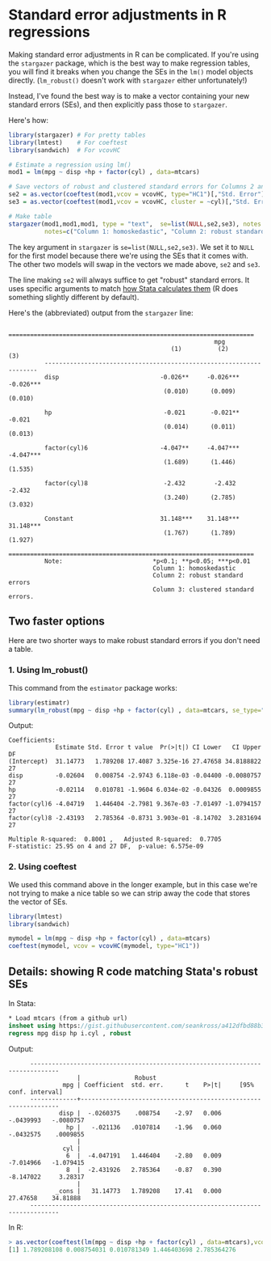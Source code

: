 # Standard error adjustments in R regressions # 

Making standard error adjustments in R can be complicated. If you're using the `stargazer` package, which is the best way to make regression tables, you will find it breaks when you change the SEs in the `lm()` model objects directly. (`lm_robust()` doesn't work with `stargazer` either unfortunately!)

Instead, I've found the best way is to make a vector containing your new standard errors (SEs), and then explicitly pass those to `stargazer`. 

Here's how:

```R
library(stargazer) # For pretty tables 
library(lmtest)    # For coeftest
library(sandwich)  # For vcovHC

# Estimate a regression using lm() 
mod1 = lm(mpg ~ disp +hp + factor(cyl) , data=mtcars)

# Save vectors of robust and clustered standard errors for Columns 2 and 3
se2 = as.vector(coeftest(mod1,vcov = vcovHC, type="HC1")[,"Std. Error"])     # Robust (Heteroskedasticity consistent) SEs
se3 = as.vector(coeftest(mod1,vcov = vcovHC, cluster = ~cyl)[,"Std. Error"]) # Cluster SEs at "cyl" level

# Make table
stargazer(mod1,mod1,mod1, type = "text",  se=list(NULL,se2,se3), notes.align = "l",
          notes=c("Column 1: homoskedastic", "Column 2: robust standard errors", "Column 3: clustered standard errors."))
```
The key argument in `stargazer` is `se=list(NULL,se2,se3)`. We set it to `NULL` for the first model because there we're using the SEs that it comes with. The other two models will swap in the vectors we made above, `se2` and `se3`. 

The line making `se2` will always suffice to get "robust" standard errors. It uses specific arguments to match [how Stata calculates them]([url](https://stats.stackexchange.com/questions/117052/replicating-statas-robust-option-in-r)) (R does something slightly different by default).

Here's the (abbreviated) output from the `stargazer` line:
```
          ====================================================================
                                                         mpg                  
                                             (1)          (2)          (3)    
          --------------------------------------------------------------------
          disp                            -0.026**     -0.026***    -0.026*** 
                                           (0.010)      (0.009)      (0.010)  

          hp                               -0.021       -0.021**     -0.021   
                                           (0.014)      (0.011)      (0.013)  

          factor(cyl)6                    -4.047**     -4.047***    -4.047*** 
                                           (1.689)      (1.446)      (1.535)  

          factor(cyl)8                     -2.432        -2.432      -2.432   
                                           (3.240)      (2.785)      (3.032)  

          Constant                        31.148***    31.148***    31.148*** 
                                           (1.767)      (1.789)      (1.927)  
          ====================================================================
          Note:                         *p<0.1; **p<0.05; ***p<0.01           
                                        Column 1: homoskedastic               
                                        Column 2: robust standard errors      
                                        Column 3: clustered standard errors. 
```
## Two faster options ## 

Here are two shorter ways to make robust standard errors if you don't need a table.

### 1. Using lm_robust() ###
This command from the `estimator` package works:
```R
library(estimatr)
summary(lm_robust(mpg ~ disp +hp + factor(cyl) , data=mtcars, se_type="HC1"))
```
Output:
```
Coefficients:
             Estimate Std. Error t value  Pr(>|t|) CI Lower   CI Upper DF
(Intercept)  31.14773   1.789208 17.4087 3.325e-16 27.47658 34.8188822 27
disp         -0.02604   0.008754 -2.9743 6.118e-03 -0.04400 -0.0080757 27
hp           -0.02114   0.010781 -1.9604 6.034e-02 -0.04326  0.0009855 27
factor(cyl)6 -4.04719   1.446404 -2.7981 9.367e-03 -7.01497 -1.0794157 27
factor(cyl)8 -2.43193   2.785364 -0.8731 3.903e-01 -8.14702  3.2831694 27

Multiple R-squared:  0.8001 ,	Adjusted R-squared:  0.7705 
F-statistic: 25.95 on 4 and 27 DF,  p-value: 6.575e-09
```
### 2. Using coeftest ###
We used this command above in the longer example, but in this case we're not trying to make a nice table so we can strip away the code that stores the vector of SEs.
```R
library(lmtest)
library(sandwich)

mymodel = lm(mpg ~ disp +hp + factor(cyl) , data=mtcars)
coeftest(mymodel, vcov = vcovHC(mymodel, type="HC1"))
```

## Details: showing R code matching Stata's robust SEs ##

In Stata:
```Stata
* Load mtcars (from a github url)
insheet using https://gist.githubusercontent.com/seankross/a412dfbd88b3db70b74b/raw/5f23f993cd87c283ce766e7ac6b329ee7cc2e1d1/mtcars.csv
regress mpg disp hp i.cyl , robust
```
Output: 

          ------------------------------------------------------------------------------
                       |               Robust
                   mpg | Coefficient  std. err.      t    P>|t|     [95% conf. interval]
          -------------+----------------------------------------------------------------
                  disp |  -.0260375    .008754    -2.97   0.006    -.0439993   -.0080757
                    hp |   -.021136   .0107814    -1.96   0.060    -.0432575    .0009855
                       |
                   cyl |
                    6  |  -4.047191   1.446404    -2.80   0.009    -7.014966   -1.079415
                    8  |  -2.431926   2.785364    -0.87   0.390    -8.147022     3.28317
                       |
                 _cons |   31.14773   1.789208    17.41   0.000     27.47658    34.81888
          ------------------------------------------------------------------------------
In R:
```R
> as.vector(coeftest(lm(mpg ~ disp +hp + factor(cyl) , data=mtcars),vcov = vcovHC, type="HC1")[,"Std. Error"])
[1] 1.789208108 0.008754031 0.010781349 1.446403698 2.785364276
```
